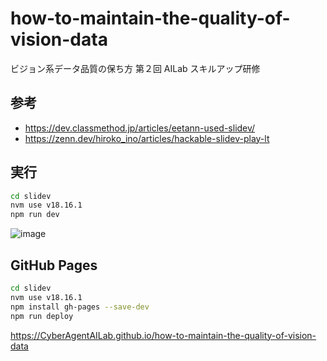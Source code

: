 # how-to-maintain-the-quality-of-vision-data
ビジョン系データ品質の保ち方 第２回 AILab スキルアップ研修

## 参考
- https://dev.classmethod.jp/articles/eetann-used-slidev/
- https://zenn.dev/hiroko_ino/articles/hackable-slidev-play-lt

## 実行

```bash
cd slidev
nvm use v18.16.1
npm run dev
```

![image](https://github.com/user-attachments/assets/b098a079-2249-4ce4-a72c-34f58fdc26d7)

## GitHub Pages

```bash
cd slidev
nvm use v18.16.1
npm install gh-pages --save-dev
npm run deploy
```

https://CyberAgentAILab.github.io/how-to-maintain-the-quality-of-vision-data
